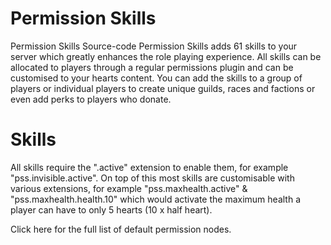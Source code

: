 # Permission Skills
Permission Skills Source-code
Permission Skills adds 61 skills to your server which greatly enhances the role playing experience. All skills can be allocated to players through a regular permissions plugin and can be customised to your hearts content. You can add the skills to a group of players or individual players to create unique guilds, races and factions or even add perks to players who donate.

# Skills
All skills require the ".active" extension to enable them, for example "pss.invisible.active". On top of this most skills are customisable with various extensions, for example "pss.maxhealth.active" & "pss.maxhealth.health.10" which would activate the maximum health a player can have to only 5 hearts (10 x half heart).

Click here for the full list of default permission nodes.

